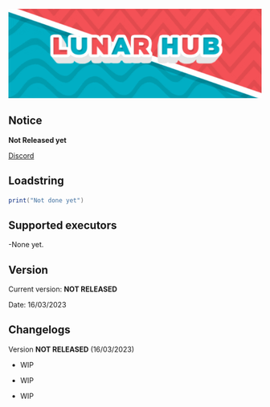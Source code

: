 ![](https://raw.githubusercontent.com/Aidanman14/LunarHub/main/assts/standard%20(3).gif)  
## Notice  
**Not Released yet**
<!--**This is in insanely early beta! And there is only a few games added!**-->

[Discord](https://discord.gg/qwCV4uAGYf)  

## Loadstring  
```lua
print("Not done yet")
```  
## Supported executors  
-None yet.

## Version  
Current version: **NOT RELEASED**

Date: 16/03/2023

## Changelogs
Version **NOT RELEASED** (16/03/2023)  
* WIP
+ WIP
- WIP


 
